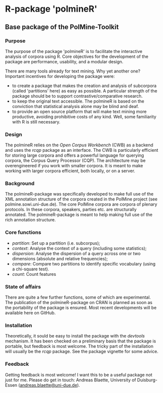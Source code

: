 R-package 'polmineR'
===================
Base package of the PolMine-Toolkit
-----------------------------------

### Purpose
The purpose of the package 'polmineR' is to facilitate the interactive analysis of corpora using R. Core objectives for the development of the package are performance, usability, and a modular design.

There are many tools already for text mining. Why yet another one? Important incentives for developing the package were:
- to create a package that makes the creation and analysis of subcorpora (called 'partitions' here) as easy as possible. A particular strength of the package should be to support contrastive/comparative research.
- to keep the original text accessible. The polmineR is based on the conviction that statistical analysis alone may be blind and deaf.
- to provide an open source platform that will make text mining more productive, avoiding prohibitive costs of any kind. Well, some familiarity with R is still necessary.

### Design
The polmineR relies on the _Open Corpus Workbench_ (CWB) as a backend and uses the _rcqp_ package as an interface. The CWB is particularly efficient for storing large corpora and offers a powerful language for querying corpora, the Corpus Query Processor (CQP). The architecture may be overengineered if you work with smaller corpora. It is meant to make working with larger corpora efficient, both locally, or on a server.

### Background
The polmineR-package was specifically developed to make full use of the XML annotation structure of the corpora created in the PolMine project (see polmine.sowi.uni-due.de). The core PolMine corpora are corpora of plenary protocols. In these corpora, speakers, parties etc. are structurally annotated. The polmineR-package is meant to help making full use of the rich annotation structure.

### Core functions
- *partition*: Set up a partition (i.e. subcorpus);
- *context*: Analyse the context of a query (including some statistics);
- *dispersion*: Analyse the dispersion of a query across one or two dimensions (absolute and relative frequencies);
- *compare*: Compare two partitions to identify specific vocabulary (using a chi-square test).
- *count*: Count features

### State of affairs
There are quite a few further functions, some of which are experimental. The publication of the polmineR-package on CRAN is planned as soon as the portability of the package is ensured. Most recent developments will be available here on GitHub.

### Installation
Theoretically, it sould be easy to install the package with the _devtools_ mechanism. It has been checked on a preliminary basis that the package is portable, but feedback is most welcome.
The tricky part of the installation will usually be the _rcqp_ package. See the package vignette for some advice.

### Feedback
Getting feedback is most welcome! I want this to be a useful package not just for me. Please do get in touch: Andreas Blaette, University of Duisburg-Essen (andreas.blaette@uni-due.de).

